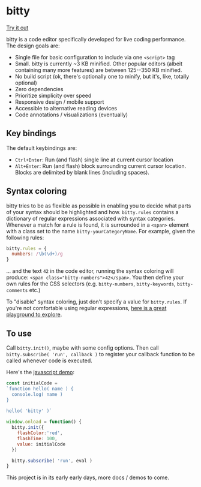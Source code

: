 # bitty

[Try it out](https://charlieroberts.github.io/bitty/demos/js)

bitty is a code editor specifically developed for live coding performance. The design goals are:

- Single file for basic configuration to include via one `<script>` tag
- Small. bitty is currently ~3 KB minified. Other popular editors (albeit containing many more features) are between 125--350 KB minified.
- No build script (ok, there's optionally one to minify, but it's, like, totally optional)
- Zero dependencies
- Prioritize simplicity over speed
- Responsive design / mobile support
- Accessible to alternative reading devices
- Code annotations / visualizations (eventually)

## Key bindings
The default keybindings are:

- `Ctrl+Enter`: Run (and flash) single line at current cursor location
- `Alt+Enter`:  Run (and flash) block surrounding current cursor location. Blocks are delimited by blank lines (including spaces).

## Syntax coloring
bitty tries to be as flexible as possible in enabling you to decide what parts of your syntax should be highlighted and how. `bitty.rules` contains a dictionary of regular expressions associated with syntax categories. Whenever a match for a rule is found, it is surrounded in a `<span>` element with a class set to the name `bitty-yourCategoryName`. For example, given the following rules:

```js
bitty.rules = {
  numbers: /\b(\d+)/g 
}
```

... and the text `42` in the code editor, running the syntax coloring will produce: `<span class="bitty-numbers">42</span>`. You then define your own rules for the CSS selectors (e.g. `bitty-numbers`, `bitty-keywords`, `bitty-comments` etc.)

To "disable" syntax coloring, just don't specify a value for `bitty.rules`. If you're not comfortable using regular expressions, [here is a great playground to explore](https://regexr.com/).

## To use
Call `bitty.init()`, maybe with some config options. Then call `bitty.subscribe( 'run', callback )` to register your callback function to be called whenever code is executed. 

Here's the [javascript demo](./demos/js/main.js):

```js
const initialCode = 
`function hello( name ) {
  console.log( name )
}
 
hello( 'bitty' )`

window.onload = function() {
  bitty.init({ 
    flashColor:'red',
    flashTime: 100,
    value: initialCode
  })

  bitty.subscribe( 'run', eval )
}
```

This project is in its early early days, more docs / demos to come.
